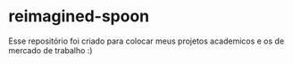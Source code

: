 # reimagined-spoon
Esse repositório foi criado para colocar meus projetos academicos e os de mercado de trabalho :)
